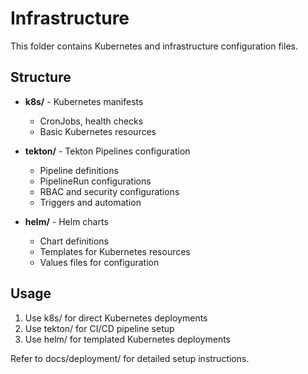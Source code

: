 # Infrastructure

This folder contains Kubernetes and infrastructure configuration files.

## Structure

- **k8s/** - Kubernetes manifests
  - CronJobs, health checks
  - Basic Kubernetes resources

- **tekton/** - Tekton Pipelines configuration
  - Pipeline definitions
  - PipelineRun configurations
  - RBAC and security configurations
  - Triggers and automation

- **helm/** - Helm charts
  - Chart definitions
  - Templates for Kubernetes resources
  - Values files for configuration

## Usage

1. Use k8s/ for direct Kubernetes deployments
2. Use tekton/ for CI/CD pipeline setup
3. Use helm/ for templated Kubernetes deployments

Refer to docs/deployment/ for detailed setup instructions.
